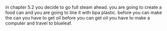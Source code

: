 in chapter 5.2 you decide to go full steam ahead. you are going to create a food can and you are going to line it with bpa plastic. before you can make the can you have to get oil before you can get oil you have to make a computer and travel to blueleaf.
